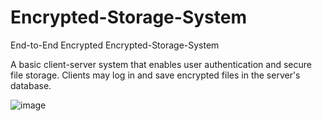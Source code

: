 # Encrypted-Storage-System
End-to-End Encrypted Encrypted-Storage-System

A basic client-server system that enables user authentication and secure file storage. Clients may log in and save encrypted files in the server's database.

![image](https://github.com/user-attachments/assets/ba1a8c69-e05c-4040-bb0e-74d7c95f8d4e)

